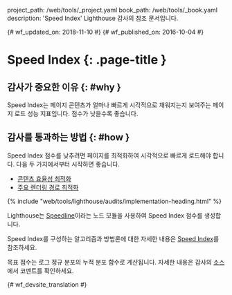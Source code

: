 project_path: /web/tools/_project.yaml
book_path: /web/tools/_book.yaml
description: 'Speed Index' Lighthouse 감사의 참조 문서입니다.

{# wf_updated_on: 2018-11-10 #}
{# wf_published_on: 2016-10-04 #}

# Speed Index  {: .page-title }

## 감사가 중요한 이유 {: #why }

Speed Index는 페이지 콘텐츠가 얼마나 빠르게
시각적으로 채워지는지 보여주는 페이지 로드 성능 지표입니다. 점수가 낮을수록 좋습니다.

## 감사를 통과하는 방법 {: #how }

Speed Index 점수를 낮추려면 페이지를 최적화하여
시각적으로 빠르게 로드해야 합니다. 다음 두 가지에서부터 시작하면 좋습니다.

* [콘텐츠 효율성 최적화](/web/fundamentals/performance/optimizing-content-efficiency/)
* [주요 렌더링 경로 최적화](/web/fundamentals/performance/critical-rendering-path/)

{% include "web/tools/lighthouse/audits/implementation-heading.html" %}

Lighthouse는
[Speedline](https://github.com/pmdartus/speedline)이라는
노드 모듈을 사용하여 Speed Index 점수를 생성합니다.

Speed Index를 구성하는 알고리즘과 방법론에 대한 자세한 내용은
[Speed Index](https://sites.google.com/a/webpagetest.org/docs/using-webpagetest/metrics/speed-index)를 참조하세요.

목표 점수는 로그 정규 분포의 누적 분포 함수로
계산됩니다. 자세한 내용은 감사의
[소스](https://github.com/GoogleChrome/lighthouse/blob/master/lighthouse-core/audits/metrics/speed-index.js)에서
코멘트를 확인하세요.


{# wf_devsite_translation #}
